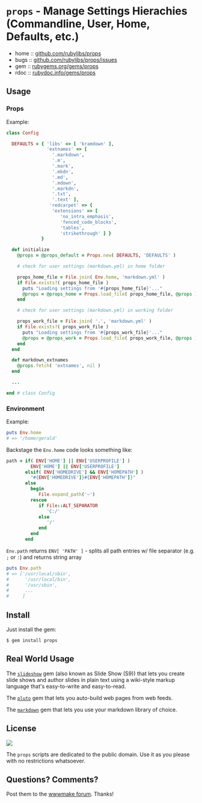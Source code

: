 # `props` -  Manage Settings Hierachies (Commandline, User, Home, Defaults, etc.)

* home  :: [github.com/rubylibs/props](https://github.com/rubylibs/props)
* bugs  :: [github.com/rubylibs/props/issues](https://github.com/rubylibs/props/issues)
* gem   :: [rubygems.org/gems/props](https://rubygems.org/gems/props)
* rdoc  :: [rubydoc.info/gems/props](http://rubydoc.info/gems/props)


## Usage

### Props

Example:

``` ruby
class Config

  DEFAULTS = { 'libs' => [ 'kramdown' ],
               'extnames' => [
                 '.markdown',
                 '.m',
                 '.mark',
                 '.mkdn',
                 '.md',
                 '.mdown',
                 '.markdn',
                 '.txt',
                 '.text' ],
                'redcarpet' => {
                 'extensions' => [
                    'no_intra_emphasis',
                    'fenced_code_blocks',
                    'tables',
                    'strikethrough' ] }
             }

  def initialize
    @props = @props_default = Props.new( DEFAULTS, 'DEFAULTS' )

    # check for user settings (markdown.yml) in home folder

    props_home_file = File.join( Env.home, 'markdown.yml' )
    if File.exists?( props_home_file )
      puts "Loading settings from '#{props_home_file}'..."
      @props = @props_home = Props.load_file( props_home_file, @props )
    end

    # check for user settings (markdown.yml) in working folder

    props_work_file = File.join( '.', 'markdown.yml' )
    if File.exists?( props_work_file )
      puts "Loading settings from '#{props_work_file}'..."
      @props = @props_work = Props.load_file( props_work_file, @props )
    end
  end

  def markdown_extnames
    @props.fetch( 'extnames', nil )
  end

  ...

end # class Config
```


### Environment

Example:

``` ruby
puts Env.home
# => '/home/gerald'
```

Backstage the `Env.home` code looks something like:

``` ruby
path = if( ENV['HOME'] || ENV['USERPROFILE'] )
         ENV['HOME'] || ENV['USERPROFILE']
       elsif( ENV['HOMEDRIVE'] && ENV['HOMEPATH'] )
         "#{ENV['HOMEDRIVE']}#{ENV['HOMEPATH']}"
       else
         begin
            File.expand_path('~')
         rescue
            if File::ALT_SEPARATOR
               'C:/'
            else
               '/'
            end
         end
       end
```


`Env.path` returns `ENV[ 'PATH' ]` - splits all path entries
 w/ file separator (e.g. `;` or `:`) and returns string array

``` ruby
puts Env.path
# => ['/usr/local/sbin',
#      '/usr/local/bin',
#      '/usr/sbin',
#      ...
#     ]
```



## Install

Just install the gem:

    $ gem install props



## Real World Usage

The [`slideshow`](http://slideshow-s9.github.io) gem (also known as Slide Show (S9))
that lets you create slide shows
and author slides in plain text using a wiki-style markup language that's easy-to-write and easy-to-read.

The [`pluto`](http://feedreader.github.io) gem
that lets you auto-build web pages from web feeds.

The [`markdown`](https://github.com/rubylibs/markdown) gem that lets you use your markdown library
of choice.



## License

![](https://publicdomainworks.github.io/buttons/zero88x31.png)

The `props` scripts are dedicated to the public domain.
Use it as you please with no restrictions whatsoever.


## Questions? Comments?

Post them to the [wwwmake forum](http://groups.google.com/group/wwwmake). Thanks!
